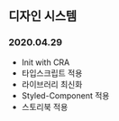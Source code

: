 ## 디자인 시스템

### 2020.04.29

- Init with CRA
- 타입스크립트 적용
- 라이브러리 최신화
- Styled-Component 적용
- 스토리북 적용
